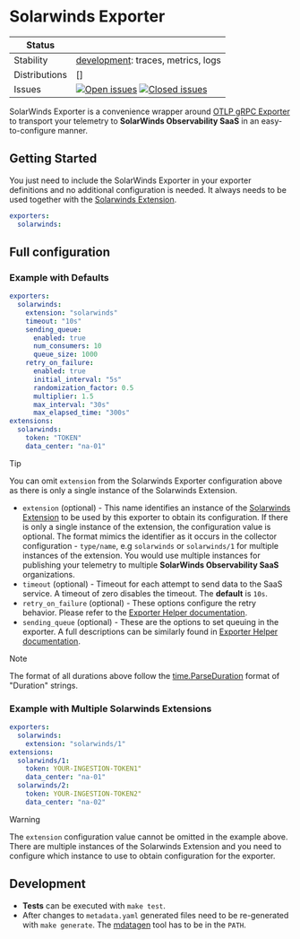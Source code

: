 # Solarwinds Exporter
<!-- status autogenerated section -->
| Status        |           |
| ------------- |-----------|
| Stability     | [development]: traces, metrics, logs   |
| Distributions | [] |
| Issues        | [![Open issues](https://img.shields.io/github/issues-search/solarwinds/solarwinds-otel-collector?query=is%3Aissue%20is%3Aopen%20label%3Aexporter%2Fsolarwinds%20&label=open&color=orange&logo=opentelemetry)](https://github.com/solarwinds/solarwinds-otel-collector/issues?q=is%3Aopen+is%3Aissue+label%3Aexporter%2Fsolarwinds) [![Closed issues](https://img.shields.io/github/issues-search/solarwinds/solarwinds-otel-collector?query=is%3Aissue%20is%3Aclosed%20label%3Aexporter%2Fsolarwinds%20&label=closed&color=blue&logo=opentelemetry)](https://github.com/solarwinds/solarwinds-otel-collector/issues?q=is%3Aclosed+is%3Aissue+label%3Aexporter%2Fsolarwinds) |

[development]: https://github.com/open-telemetry/opentelemetry-collector/blob/main/docs/component-stability.md#development
<!-- end autogenerated section -->

SolarWinds Exporter is a convenience wrapper around [OTLP gRPC Exporter](https://github.com/open-telemetry/opentelemetry-collector/blob/main/exporter/otlpexporter/README.md) to transport your telemetry to **SolarWinds Observability SaaS** in an easy-to-configure manner.

## Getting Started

You just need to include the SolarWinds Exporter in your exporter definitions and no additional configuration is needed. It always needs to be used together with the [Solarwinds Extension](../../extension/solarwindsextension).

```yaml
exporters:
  solarwinds:
```

## Full configuration

### Example with Defaults
```yaml
exporters:
  solarwinds:
    extension: "solarwinds"
    timeout: "10s"
    sending_queue:
      enabled: true
      num_consumers: 10
      queue_size: 1000
    retry_on_failure:
      enabled: true
      initial_interval: "5s"
      randomization_factor: 0.5
      multiplier: 1.5
      max_interval: "30s"
      max_elapsed_time: "300s"
extensions:
  solarwinds:
    token: "TOKEN"
    data_center: "na-01"
```
> [!TIP]  
> You can omit `extension` from the Solarwinds Exporter configuration above as there is only a single instance of the Solarwinds Extension.

- `extension` (optional) - This name identifies an instance of the [Solarwinds Extension](../../extension/solarwindsextension) to be used by this exporter to obtain its configuration. 
   If there is only a single instance of the extension, the configuration value is optional. The format mimics the identifier as it occurs in the collector configuration - 
   `type/name`, e.g `solarwinds` or `solarwinds/1` for multiple instances of the extension. You would use multiple instances for publishing your telemetry to 
   multiple **SolarWinds Observability SaaS** organizations.
- `timeout` (optional) - Timeout for each attempt to send data to the SaaS service. A timeout of zero disables the timeout. The **default** is `10s`.
- `retry_on_failure` (optional) - These options configure the retry behavior. Please refer to the [Exporter Helper documentation](https://github.com/open-telemetry/opentelemetry-collector/blob/main/exporter/exporterhelper/README.md).
- `sending_queue` (optional) - These are the options to set queuing in the exporter. A full descriptions can be similarly found in [Exporter Helper documentation](https://github.com/open-telemetry/opentelemetry-collector/blob/main/exporter/exporterhelper/README.md).

> [!NOTE]  
> The format of all durations above follow the [time.ParseDuration](https://pkg.go.dev/time#ParseDuration) format of "Duration" strings.

### Example with Multiple Solarwinds Extensions
```yaml
exporters:
  solarwinds:
    extension: "solarwinds/1"
extensions:
  solarwinds/1:
    token: YOUR-INGESTION-TOKEN1"
    data_center: "na-01"
  solarwinds/2:
    token: YOUR-INGESTION-TOKEN2"
    data_center: "na-02"
```
> [!WARNING]
> The `extension` configuration value cannot be omitted in the example above. 
> There are multiple instances of the Solarwinds Extension and you need to
> configure which instance to use to obtain configuration for the exporter.

## Development
- **Tests** can be executed with `make test`.
- After changes to `metadata.yaml` generated files need to be re-generated with `make generate`. The [mdatagen](http://go.opentelemetry.io/collector/cmd/mdatagen) tool has to be in the `PATH`.

